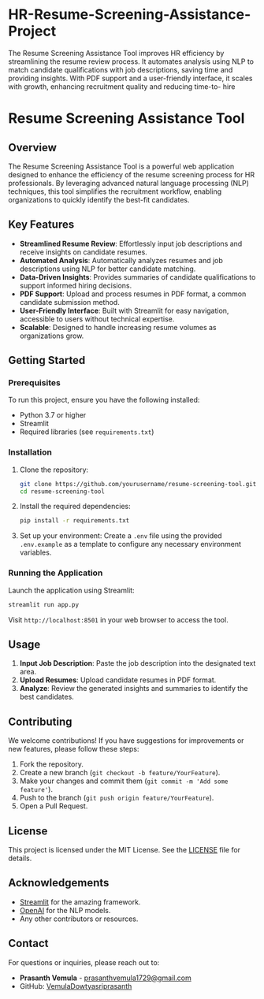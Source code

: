 # HR-Resume-Screening-Assistance-Project
The Resume Screening Assistance Tool improves HR efficiency by streamlining the resume review process. It automates analysis using NLP to match candidate qualifications with job descriptions, saving time and providing insights. With PDF support and a user-friendly interface, it scales with growth, enhancing recruitment quality and reducing time-to- hire 


# Resume Screening Assistance Tool



## Overview
The Resume Screening Assistance Tool is a powerful web application designed to enhance the efficiency of the resume screening process for HR professionals. By leveraging advanced natural language processing (NLP) techniques, this tool simplifies the recruitment workflow, enabling organizations to quickly identify the best-fit candidates.

## Key Features
- **Streamlined Resume Review**: Effortlessly input job descriptions and receive insights on candidate resumes.
- **Automated Analysis**: Automatically analyzes resumes and job descriptions using NLP for better candidate matching.
- **Data-Driven Insights**: Provides summaries of candidate qualifications to support informed hiring decisions.
- **PDF Support**: Upload and process resumes in PDF format, a common candidate submission method.
- **User-Friendly Interface**: Built with Streamlit for easy navigation, accessible to users without technical expertise.
- **Scalable**: Designed to handle increasing resume volumes as organizations grow.

## Getting Started
### Prerequisites
To run this project, ensure you have the following installed:
- Python 3.7 or higher
- Streamlit
- Required libraries (see `requirements.txt`)

### Installation
1. Clone the repository:
   ```bash
   git clone https://github.com/yourusername/resume-screening-tool.git
   cd resume-screening-tool
   ```

2. Install the required dependencies:
   ```bash
   pip install -r requirements.txt
   ```

3. Set up your environment:
   Create a `.env` file using the provided `.env.example` as a template to configure any necessary environment variables.

### Running the Application
Launch the application using Streamlit:
```bash
streamlit run app.py
```
Visit `http://localhost:8501` in your web browser to access the tool.

## Usage
1. **Input Job Description**: Paste the job description into the designated text area.
2. **Upload Resumes**: Upload candidate resumes in PDF format.
3. **Analyze**: Review the generated insights and summaries to identify the best candidates.

## Contributing
We welcome contributions! If you have suggestions for improvements or new features, please follow these steps:
1. Fork the repository.
2. Create a new branch (`git checkout -b feature/YourFeature`).
3. Make your changes and commit them (`git commit -m 'Add some feature'`).
4. Push to the branch (`git push origin feature/YourFeature`).
5. Open a Pull Request.

## License
This project is licensed under the MIT License. See the [LICENSE](LICENSE) file for details.

## Acknowledgements
- [Streamlit](https://streamlit.io/) for the amazing framework.
- [OpenAI](https://openai.com/) for the NLP models.
- Any other contributors or resources.

## Contact
For questions or inquiries, please reach out to:
- **Prasanth Vemula** - [prasanthvemula1729@gmail.com](prasanthvemula1729@gmail.com)
- GitHub: [VemulaDowtyasriprasanth](https://github.com/VemulaDowtyasriprasanth)

